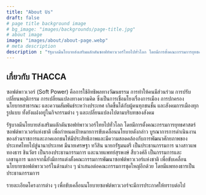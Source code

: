 ```yaml
---
title: "About Us"
draft: false
# page title background image
# bg_image: "images/backgrounds/page-title.jpg"
# about image
image: "images/about/about-page.webp"
# meta description
description : "รัฐบาลมีนโยบายส่งเสริมผลักดันซอฟท์พาวเวอร์ไทยไปทั่วโลก โดยมีการตั้งคณะกรรมการยุทธศาสตร์ซอฟต์พาวเวอร์แห่งชาติ เพื่อกำหนดเป้าหมายการขับเคลื่อนนโยบายดังกล่าว บูรณาการการดำเนินงานของส่วนราชการและภาคเอกชนให้มีประสิทธิภาพและมีความสอดคล้องกับการพัฒนาศักยภาพของประเทศไทยไปสู่นานาประเทศ มีนายเศรษฐา ทวีสิน นายกรัฐมนตรี เป็นประธานกรรมการ นางสาวแพทองธาร ชินวัตร เป็นรองประธานกรรมการ และนายแพทย์สุรพงษ์ สืบวงศ์ลี เป็นกรรมการและเลขานุการ นอกจากนี้ยังมีการแต่งตั้งคณะกรรมการพัฒนาซอฟต์พาวเวอร์แห่งชาติ เพื่อขับเคลื่อนนโยบายซอฟต์พาวเวอร์ในด้านต่าง ๆ นำเสนอต่อคณะกรรมการชุดใหญ่อีกด้วย โดยมีแพทองธารเป็นประธานกรรมการ"
---
```


## เกี่ยวกับ THACCA

ซอฟต์พาวเวอร์ (Soft Power) คือการใช้อิทธิพลทางวัฒนธรรม การทำให้คนมีส่วนร่วม การปรับเปลี่ยนพฤติกรรม การเปลี่ยนแปลงทางความคิด ซึ่งเป็นการเชื่อมโยงเรื่องการเมือง การปกครอง นโยบายสาธารณะ และความสัมพันธ์ระหว่างประเทศ เกิดขึ้นได้กับผู้คนทุกชนชั้น และสังคมการเมืองทุกรูปแบบ ทั้งยังแฝงอยู่ในกิจกรรมต่าง ๆ และเปลี่ยนแปลงไปตามบริบทของสังคม

รัฐบาลมีนโยบายส่งเสริมผลักดันซอฟท์พาวเวอร์ไทยไปทั่วโลก โดยมีการตั้งคณะกรรมการยุทธศาสตร์ซอฟต์พาวเวอร์แห่งชาติ เพื่อกำหนดเป้าหมายการขับเคลื่อนนโยบายดังกล่าว บูรณาการการดำเนินงานของส่วนราชการและภาคเอกชนให้มีประสิทธิภาพและมีความสอดคล้องกับการพัฒนาศักยภาพของประเทศไทยไปสู่นานาประเทศ มีนายเศรษฐา ทวีสิน นายกรัฐมนตรี เป็นประธานกรรมการ นางสาวแพทองธาร ชินวัตร เป็นรองประธานกรรมการ และนายแพทย์สุรพงษ์ สืบวงศ์ลี เป็นกรรมการและเลขานุการ นอกจากนี้ยังมีการแต่งตั้งคณะกรรมการพัฒนาซอฟต์พาวเวอร์แห่งชาติ เพื่อขับเคลื่อนนโยบายซอฟต์พาวเวอร์ในด้านต่าง ๆ นำเสนอต่อคณะกรรมการชุดใหญ่อีกด้วย โดยมีแพทองธารเป็นประธานกรรมการ

รายละเอียดโครงการต่าง ๆ เพื่อขับเคลื่อนนโยบายซอฟต์พาวเวอร์จะมีการประกาศให้ทราบต่อไป
